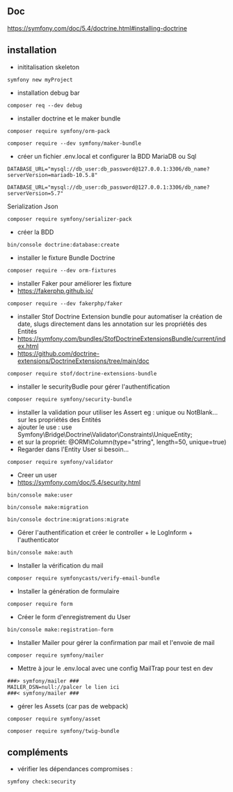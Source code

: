 ## Doc

https://symfony.com/doc/5.4/doctrine.html#installing-doctrine

## installation

- inititalisation skeleton
```
symfony new myProject
```

- installation debug bar
```
composer req --dev debug
```
- installer doctrine et le maker bundle
```
composer require symfony/orm-pack
```
```
composer require --dev symfony/maker-bundle
```
- créer un fichier .env.local et configurer la BDD MariaDB ou Sql
```
DATABASE_URL="mysql://db_user:db_password@127.0.0.1:3306/db_name?serverVersion=mariadb-10.5.8"
```
```
DATABASE_URL="mysql://db_user:db_password@127.0.0.1:3306/db_name?serverVersion=5.7"
```

Serialization Json
```
composer require symfony/serializer-pack
```

- créer la BDD
```
bin/console doctrine:database:create
```
- installer le fixture Bundle Doctrine
```
composer require --dev orm-fixtures
```
- installer Faker pour améliorer les fixture
- https://fakerphp.github.io/
```
composer require --dev fakerphp/faker
```
- installer Stof Doctrine Extension bundle pour automatiser la création de date, slugs directement dans les annotation sur les propriétés des Entités
- https://symfony.com/bundles/StofDoctrineExtensionsBundle/current/index.html
- https://github.com/doctrine-extensions/DoctrineExtensions/tree/main/doc
```
composer require stof/doctrine-extensions-bundle
```
- installer le securityBudle pour gérer l'authentification
```
composer require symfony/security-bundle
```
- installer la validation pour utiliser les Assert eg : unique ou NotBlank... sur les propriétés des Entités
- ajouter le use : use Symfony\Bridge\Doctrine\Validator\Constraints\UniqueEntity;
- et sur la propriét: @ORM\Column(type="string", length=50, unique=true)
- Regarder dans l'Entity User si besoin...
```
composer require symfony/validator
```
- Creer un user
- https://symfony.com/doc/5.4/security.html
```
bin/console make:user
```
```
bin/console make:migration
```
```
bin/console doctrine:migrations:migrate
```
  
- Gérer l'authentification et créer le controller + le LogInform + l'authenticator
```
bin/console make:auth
```
- Installer la vérification du mail
```
composer require symfonycasts/verify-email-bundle
```
- Installer la génération de formulaire 
```
composer require form
```

- Créer le form d'enregistrement du User
```
bin/console make:registration-form
```
- Installer Mailer pour gérer la confirmation par mail et l'envoie de mail
```
composer require symfony/mailer
```
- Mettre à jour le .env.local avec une config MailTrap pour test en dev
  
```
###> symfony/mailer ###
MAILER_DSN=null://palcer le lien ici
###< symfony/mailer ###
```  
- gérer les Assets (car pas de webpack)
```
composer require symfony/asset
```
```
composer require symfony/twig-bundle
```


## compléments
- vérifier les dépendances compromises :
```
symfony check:security
```
